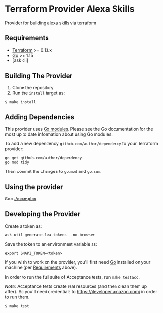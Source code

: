 # Terraform Provider Alexa Skills

Provider for building alexa skills via terraform

## Requirements

-	[Terraform](https://www.terraform.io/downloads.html) >= 0.13.x
-	[Go](https://golang.org/doc/install) >= 1.15
- [ask cli]

## Building The Provider

1. Clone the repository
2. Run the `install` target as: 
```sh
$ make install
```

## Adding Dependencies

This provider uses [Go modules](https://github.com/golang/go/wiki/Modules).
Please see the Go documentation for the most up to date information about using Go modules.

To add a new dependency `github.com/author/dependency` to your Terraform provider:

```
go get github.com/author/dependency
go mod tidy
```

Then commit the changes to `go.mod` and `go.sum`.

## Using the provider

See [./examples](./examples)

## Developing the Provider

Create a token as:

`ask util generate-lwa-tokens --no-browser`

Save the token to an environment variable as:

`export SMAPI_TOKEN=<token>`

If you wish to work on the provider, you'll first need [Go](http://www.golang.org) installed on your machine (per [Requirements](#requirements) above).

In order to run the full suite of Acceptance tests, run `make testacc`.

*Note:* Acceptance tests create real resources (and then clean them up after). So you'll need credentials to https://developer.amazon.com/ in order to run them.

```sh
$ make test
```